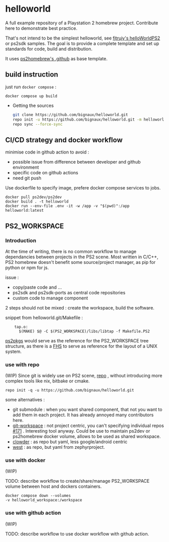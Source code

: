 # helloworld

A full example repository of a Playstation 2 homebrew project.
Contribute here to demonstrate best practice.

That's not intend to be the simplest helloworld, see [fjtrujy's
helloWorldPS2](https://github.com/fjtrujy/helloWorldPS2) or ps2sdk samples.
The goal is to provide a complete template and set up standards for code, build
and distribution.

It uses [ps2homebrew's .github](https://github.com/ps2homebrew/.github) as base template.

## build instruction

just run `docker compose` :

    docker compose up build

* Getting the sources

  ```bash
  git clone https://github.com/bignaux/helloworld.git
  repo init -u https://github.com/bignaux/helloworld.git -m helloworld.xml -b main
  repo sync --force-sync
  ```    

## CI/CD strategy and docker workflow

minimise code in github action to avoid :
-   possible issue from difference between developer and github environment
-   specific code on github actions
-   need git push

Use dockerfile to specify image, prefere docker compose services to jobs.

    docker pull ps2dev/ps2dev
    docker build . -t helloworld
    docker run --env-file .env -it -w /app -v "$(pwd)":/app helloworld:latest

## PS2_WORKSPACE

### Introduction

At the time of writing, there is no common workflow to manage dependancies between projects in the PS2 scene. Most written in C/C++, PS2 homebrew doesn't benefit some source/project manager, as pip for python or npm for js.

issue :

-   copy/paste code and ...
-   ps2sdk and ps2sdk-ports as central code repositories
-   custom code to manage component

2 steps should not be mixed : create the workspace, build the software.

snippet from helloworld.git/Makefile :

		tap.o:
		  $(MAKE) $@ -C $(PS2_WORKSPACE)/libs/libtap -f Makefile.PS2
	
[ps2pkgs](https://github.com/bignaux/ps2pkgs) would serve as the reference for the PS2_WORKSPACE tree structure, as there is a [FHS](https://en.wikipedia.org/wiki/Filesystem_Hierarchy_Standard) to serve as reference for the layout of a UNIX system. 

### use with repo
(WIP)
Since git is widely use on PS2 scene, [repo](https://gerrit.googlesource.com/git-repo/) , without introducing more complex tools like nix, bitbake or cmake.


    repo init -q -u https://github.com/bignaux/helloworld.git

some alternatives :
-   git submodule : when you want shared component, that not you want to add them in each project.
 It has already annoyed many contributors here.
-   [git-workspace](https://github.com/orf/git-workspace) : not project centric, you can't specifying individual
 repos [#171](https://github.com/orf/git-workspace/issues/171) . Interesting tool anyway. Could be use to maintain
 ps2dev or ps2homebrew docker volume, allows to be used as shared workspace.
-   [clowder](https://clowder.cat/) : as repo but yaml, less google/android centric
-   [west](https://github.com/zephyrproject-rtos/west) : as repo, but yaml from zephyrproject.


### use with docker
(WIP)

TODO: describe workflow to create/share/manage PS2_WORKSPACE volume between host and dockers containers.

    docker compose down --volumes
    -v helloworld_workspace:/workspace

### use with github action
(WIP)

TODO: describe workflow to use docker workflow with github action.